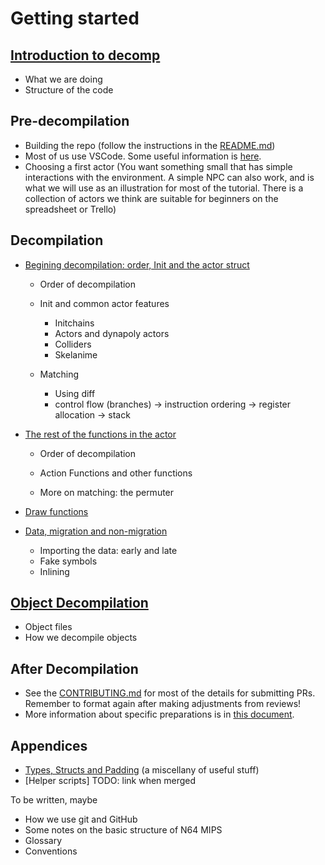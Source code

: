 # Getting started

## [Introduction to decomp](introduction.md)
- What we are doing
- Structure of the code

## Pre-decompilation
- Building the repo (follow the instructions in the [README.md](../../README.md))
- Most of us use VSCode. Some useful information is [here](vscode.md).
- Choosing a first actor (You want something small that has simple interactions with the environment. A simple NPC can also work, and is what we will use as an illustration for most of the tutorial. There is a collection of actors we think are suitable for beginners on the spreadsheet or Trello)

## Decompilation

- [Begining decompilation: order, Init and the actor struct](beginning_decomp.md)
	- Order of decompilation
	- Init and common actor features
		- Initchains
		- Actors and dynapoly actors
		- Colliders
		- Skelanime
	
	- Matching
		- Using diff
		- control flow (branches) -> instruction ordering -> register allocation -> stack

- [The rest of the functions in the actor](other_functions.md)
    - Order of decompilation
    - Action Functions and other functions

	- More on matching: the permuter

- [Draw functions](draw_functions.md)

- [Data, migration and non-migration](data.md)
	- Importing the data: early and late
	- Fake symbols
	- Inlining

## [Object Decompilation](object_decomp.md)
- Object files
- How we decompile objects

## After Decompilation

- See the [CONTRIBUTING.md](../../CONTRIBUTING.md) for most of the details for submitting PRs. Remember to format again after making adjustments from reviews!
- More information about specific preparations is in [this document](merging.md).

## Appendices
- [Types, Structs and Padding](types_structs_padding.md) (a miscellany of useful stuff)
- [Helper scripts] TODO: link when merged

To be written, maybe

- How we use git and GitHub
- Some notes on the basic structure of N64 MIPS
- Glossary
- Conventions
